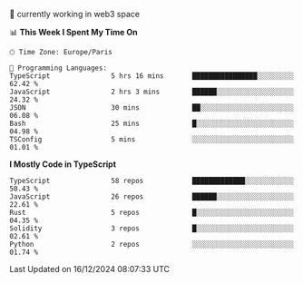 🔭 currently working in web3 space

<!--START_SECTION:waka-->
📊 **This Week I Spent My Time On** 

```text
🕑︎ Time Zone: Europe/Paris

💬 Programming Languages: 
TypeScript               5 hrs 16 mins       ████████████████░░░░░░░░░   62.42 % 
JavaScript               2 hrs 3 mins        ██████░░░░░░░░░░░░░░░░░░░   24.32 % 
JSON                     30 mins             ██░░░░░░░░░░░░░░░░░░░░░░░   06.08 % 
Bash                     25 mins             █░░░░░░░░░░░░░░░░░░░░░░░░   04.98 % 
TSConfig                 5 mins              ░░░░░░░░░░░░░░░░░░░░░░░░░   01.01 % 
```

**I Mostly Code in TypeScript** 

```text
TypeScript               58 repos            █████████████░░░░░░░░░░░░   50.43 % 
JavaScript               26 repos            ██████░░░░░░░░░░░░░░░░░░░   22.61 % 
Rust                     5 repos             █░░░░░░░░░░░░░░░░░░░░░░░░   04.35 % 
Solidity                 3 repos             █░░░░░░░░░░░░░░░░░░░░░░░░   02.61 % 
Python                   2 repos             ░░░░░░░░░░░░░░░░░░░░░░░░░   01.74 % 
```




 Last Updated on 16/12/2024 08:07:33 UTC
<!--END_SECTION:waka-->
